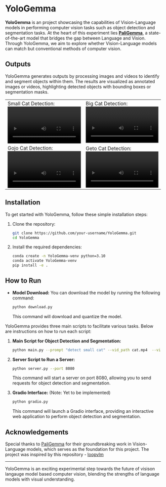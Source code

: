 # YoloGemma

**YoloGemma** is an project showcasing the capabilities of Vision-Language models in performing computer vision tasks such as object detection and segmentation tasks. At the heart of this experiment lies [**PaliGemma**](https://huggingface.co/google/paligemma-3b-mix-224), a state-of-the-art model that bridges the gap between Language and Vision. Through YoloGemma, we aim to explore whether Vision-Language models can match but conventional methods of computer vision.

## Outputs

YoloGemma generates outputs by processing images and videos to identify and segment objects within them. The results are visualized as annotated images or videos, highlighting detected objects with bounding boxes or segmentation masks.

<table>
    <tr>
        <td>
            Small Cat Detection:
            <video width=100% src="./assets/output_video_small.mp4">
        </td>
        <td>
            Big Cat Detection:
            <video width=100% src="./assets/output_video_big.mp4">
        </td>
    </tr>
    <tr>
        <td>
            Gojo Cat Detection:
            <video width=100% src="./assets/output_video_gojo.mp4">
        </td>
        <td>
            Geto Cat Detection:
            <video width=100% src="./assets/output_video_short.mp4">
        </td>
    </tr>
</table>


## Installation

To get started with YoloGemma, follow these simple installation steps:

1. Clone the repository:
    ```bash
    git clone https://github.com/your-username/YoloGemma.git
    cd YoloGemma
    ```

2. Install the required dependencies:
    ```bash
    conda create -n YoloGemma-venv python=3.10
    conda activate YoloGemma-venv
    pip install -e .
    ```
## How to Run

- **Model Download:** You can download the model by running the following command:
    ```bash
    python download.py
    ```
    This command will download and quantize the model.

YoloGemma provides three main scripts to facilitate various tasks. Below are instructions on how to run each script:

1. **Main Script for Object Detection and Segmentation:**
    ```bash
    python main.py --prompt "detect small cat" --vid_path cat.mp4  --vid_start 0 --vid_end 5
    ```

2. **Server Script to Run a Server:**
    ```bash
    python server.py --port 8080
    ```
    This command will start a server on port 8080, allowing you to send requests for object detection and segmentation.

    
3. **Gradio Interface:**
    (Note: Yet to be implemented)
    ```bash
    python gradio.py
    ```
    This command will launch a Gradio interface, providing an interactive web application to perform object detection and segmentation.


## Acknowledgements

Special thanks to [PaliGemma](https://huggingface.co/blog/paligemma) for their groundbreaking work in Vision-Language models, which serves as the foundation for this project.
The project was inspired by this repository - [loopvlm](https://github.com/sumo43/loopvlm)

---

YoloGemma is an exciting experimental step towards the future of visison langauge model based computer vision, blending the strengths of language models with visual understanding.
